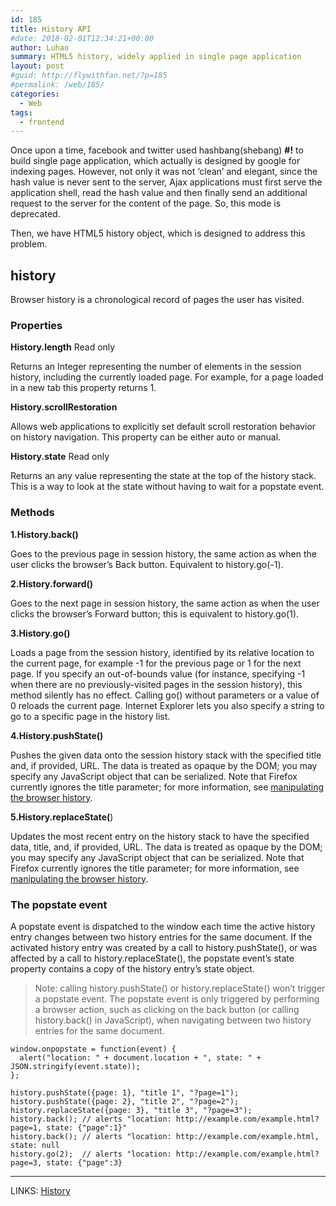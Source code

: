 ```yaml
---
id: 185
title: History API
#date: 2018-02-01T12:34:21+00:00
author: Luhao
summary: HTML5 history, widely applied in single page application
layout: post
#guid: http://flywithfan.net/?p=185
#permalink: /web/185/
categories:
  - Web
tags:
  - frontend
---
```

Once upon a time, facebook and twitter used hashbang(shebang) **#!** to build single page application, which actually is designed by google for indexing pages. However, not only it was not &#8216;clean&#8217; and elegant, since the hash value is never sent to the server, Ajax applications must first serve the application shell, read the hash value and then finally send an additional request to the server for the content of the page. So, this mode is deprecated.

Then, we have HTML5 history object, which is designed to address this problem.

## history

Browser history is a chronological record of pages the user has visited.

### Properties

**History.length** Read only

Returns an Integer representing the number of elements in the session history, including the currently loaded page. For example, for a page loaded in a new tab this property returns 1.

**History.scrollRestoration**

Allows web applications to explicitly set default scroll restoration behavior on history navigation. This property can be either auto or manual.

**History.state** Read only

Returns an any value representing the state at the top of the history stack. This is a way to look at the state without having to wait for a popstate event.

### Methods

**1.History.back()**

Goes to the previous page in session history, the same action as when the user clicks the browser&#8217;s Back button. Equivalent to history.go(-1).

**2.History.forward()**

Goes to the next page in session history, the same action as when the user clicks the browser&#8217;s Forward button; this is equivalent to history.go(1).

**3.History.go()**

Loads a page from the session history, identified by its relative location to the current page, for example -1 for the previous page or 1 for the next page. If you specify an out-of-bounds value (for instance, specifying -1 when there are no previously-visited pages in the session history), this method silently has no effect. Calling go() without parameters or a value of 0 reloads the current page. Internet Explorer lets you also specify a string to go to a specific page in the history list.

**4.History.pushState()**

Pushes the given data onto the session history stack with the specified title and, if provided, URL. The data is treated as opaque by the DOM; you may specify any JavaScript object that can be serialized. Note that Firefox currently ignores the title parameter; for more information, see [manipulating the browser history](https://developer.mozilla.org/en-US/docs/Web/API/History_API).

**5.History.replaceState(**)

Updates the most recent entry on the history stack to have the specified data, title, and, if provided, URL. The data is treated as opaque by the DOM; you may specify any JavaScript object that can be serialized. Note that Firefox currently ignores the title parameter; for more information, see [manipulating the browser history](https://developer.mozilla.org/en-US/docs/Web/API/History_API).

### The popstate event

A popstate event is dispatched to the window each time the active history entry changes between two history entries for the same document. If the activated history entry was created by a call to history.pushState(), or was affected by a call to history.replaceState(), the popstate event&#8217;s state property contains a copy of the history entry&#8217;s state object.

> Note: calling history.pushState() or history.replaceState() won&#8217;t trigger a popstate event. The popstate event is only triggered by performing a browser action, such as clicking on the back button (or calling history.back() in JavaScript), when navigating between two history entries for the same document. 

<pre class="line-numbers prism-highlight" data-start="1"><code class="language-javascript">window.onpopstate = function(event) {
  alert("location: " + document.location + ", state: " + JSON.stringify(event.state));
};

history.pushState({page: 1}, "title 1", "?page=1");
history.pushState({page: 2}, "title 2", "?page=2");
history.replaceState({page: 3}, "title 3", "?page=3");
history.back(); // alerts "location: http://example.com/example.html?page=1, state: {"page":1}"
history.back(); // alerts "location: http://example.com/example.html, state: null
history.go(2);  // alerts "location: http://example.com/example.html?page=3, state: {"page":3}
</code></pre>

* * *

LINKS: [History](https://developer.mozilla.org/en-US/docs/Web/API/History)